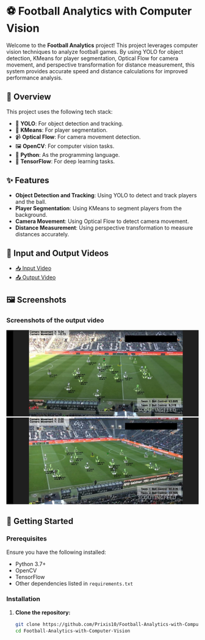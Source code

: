 # ⚽ Football Analytics with Computer Vision

Welcome to the **Football Analytics** project! This project leverages computer vision techniques to analyze football games. By using YOLO for object detection, KMeans for player segmentation, Optical Flow for camera movement, and perspective transformation for distance measurement, this system provides accurate speed and distance calculations for improved performance analysis.

## 📖 Overview

This project uses the following tech stack:
- 🧠 **YOLO**: For object detection and tracking.
- 🎨 **KMeans**: For player segmentation.
- 📹 **Optical Flow**: For camera movement detection.
- 🖼️ **OpenCV**: For computer vision tasks.
- 🐍 **Python**: As the programming language.
- 🤖 **TensorFlow**: For deep learning tasks.

## ✨ Features

- **Object Detection and Tracking**: Using YOLO to detect and track players and the ball.
- **Player Segmentation**: Using KMeans to segment players from the background.
- **Camera Movement**: Using Optical Flow to detect camera movement.
- **Distance Measurement**: Using perspective transformation to measure distances accurately.

## 🎥 Input and Output Videos

- [📥 Input Video](https://drive.google.com/file/d/1-cEE9hbM-ajVTN38a7WhG2Ti3uXF1SFt/view?usp=sharing)
- [📤 Output Video](https://drive.google.com/file/d/1ZEKLxGLb5k6NiqFbBH-IT0oGP_3nJy-k/view?usp=sharing)

## 🖼️ Screenshots

### Screenshots of the output video
![Screenshot1](Screenshot1.jpg)
![Screenshot2](Screenshot2.jpg)

## 🚀 Getting Started

### Prerequisites

Ensure you have the following installed:
- Python 3.7+
- OpenCV
- TensorFlow
- Other dependencies listed in `requirements.txt`

### Installation

1. **Clone the repository:**
   ```sh
   git clone https://github.com/Prixis10/Football-Analytics-with-Computer-Vision.git
   cd Football-Analytics-with-Computer-Vision
